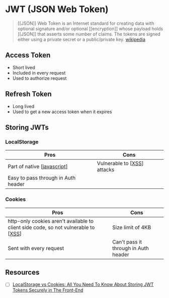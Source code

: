 # JWT (JSON Web Token)

> [[JSON]] Web Token is an Internet standard for creating data with optional signature and/or optional [[encryption]] whose payload holds [[JSON]] that asserts some number of claims. The tokens are signed either using a private secret or a public/private key. [wikipedia][1]

## Access Token

- Short lived
- Included in every request
- Used to authorize request

## Refresh Token

- Long lived
- Used to get a new access token when it expires

## Storing JWTs

### LocalStorage

| Pros                                | Cons                          |
| ----------------------------------- | ----------------------------- |
| Part of native [[javascript]]       | Vulnerable to [[XSS]] attacks |
| Easy to pass through in Auth header |                               |

### Cookies

| Pros                                                                                 | Cons                                 |
| ------------------------------------------------------------------------------------ | ------------------------------------ |
| http-only cookies aren't available to client side code, so not vulnerable to [[XSS]] | Size limit of 4KB                    |
| Sent with every request                                                              | Can't pass it through in Auth header |

## Resources

- [ ] [LocalStorage vs Cookies: All You Need To Know About Storing JWT Tokens Securely in The Front-End](https://dev.to/cotter/localstorage-vs-cookies-all-you-need-to-know-about-storing-jwt-tokens-securely-in-the-front-end-15id)

[1]: https://en.wikipedia.org/wiki/JSON_Web_Token

[//begin]: # "Autogenerated link references for markdown compatibility"
[javascript]: javascript "Javascript"
[xss]: xss "XSS"
[//end]: # "Autogenerated link references"
